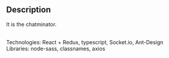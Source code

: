 ## Description

It is the chatminator. </br>

</br>
Technologies: React + Redux, typescript, Socket.io, Ant-Design </br>
Libraries: node-sass, classnames, axios
